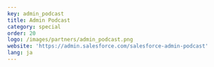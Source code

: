 ```yaml
---
key: admin_podcast
title: Admin Podcast
category: special
order: 20
logo: /images/partners/admin_podcast.png
website: 'https://admin.salesforce.com/salesforce-admin-podcast'
lang: ja
---
```

